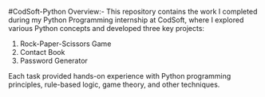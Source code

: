 #CodSoft-Python
Overview:-
This repository contains the work I completed during my Python Programming internship at CodSoft, where I explored various Python concepts and developed three key projects:

1) Rock-Paper-Scissors Game
2) Contact Book
3) Password Generator

Each task provided hands-on experience with Python programming principles, rule-based logic, game theory, and other techniques.
